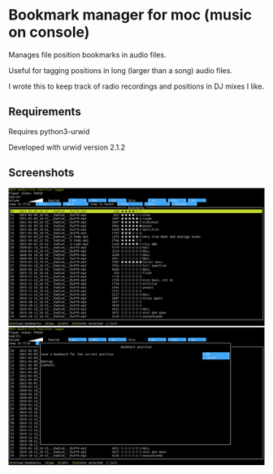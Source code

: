 # Bookmark manager for moc (music on console)

Manages file position bookmarks in audio files. 

Useful for tagging positions in long (larger than a song)
audio files.

I wrote this to keep track of radio recordings and
positions in DJ mixes I like.


## Requirements

Requires python3-urwid 

Developed with urwid version 2.1.2


## Screenshots

![Main window](https://github.com/i-love-coffee-i-love-tea/mocp-bookmark-manager.py/blob/main/screenshots/2024-04-01_MOCP_Bookmark_Manager_01.png)
![Create bookmark dialog](https://github.com/i-love-coffee-i-love-tea/mocp-bookmark-manager.py/blob/main/screenshots/2024-04-01_MOCP_Bookmark_Manager_02.png)

